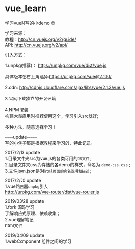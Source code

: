 # vue_learn
学习vue时写的小demo
:blush:  

学习来源： <br />
教程：http://cn.vuejs.org/v2/guide/ <br />
API: http://cn.vuejs.org/v2/api/  

引入方式：
<script src=""></script>
1.unpkg(推荐)： https://unpkg.com/vue/dist/vue.js <br />	
  具体版本在右上角选择:https://unpkg.com/vue@2.1.10/ <br />	
2.cdn: http://cdnjs.cloudflare.com/ajax/libs/vue/2.1.3/vue.js <br />	
3.官网下载独立的开发环境 <br />	
4.NPM 安装 <br />	
  构建大型应用时推荐使用这个，学习引入src就好; <br />	
多种方法，随意选择学习！ <br />	

----update----- <br>
写的小例子都是根据教程来学习的，特此记录。


2017/2/13 update <br>
1.目录文件夹src为vue.js的各类可用的`JS文件` ; <br>
2.目录文件夹css为存储的各demo的样式，命名为 `demo-css.css` ; <br>
3.文件json.json是对`html页面的命名说明和描述` ; <br>

2017/2/20  update <br>
1.vue路由器`unpkg`引入  
	http://unpkg.com/vue-router/dist/vue-router.js

2019/03/28 update <br>
1.fork 源码学习 <br>
  了解响应式原理、依赖收集； <br>
2.vue理解笔记 <br>
  html文件 <br>

2019/04/09 update <br>
1.webComponent 组件之间的学习













